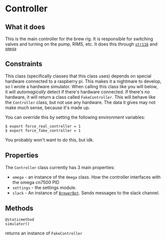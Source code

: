 # Controller
## What it does
This is the main controller for the brew rig. It is responsible for switching valves and turning on the pump, RIMS, etc. It does this through [`str116`](str116.md) and [`omega`](omega.md)

## Constraints
This class (specifically classes that this class uses) depends on special hardware connected to a raspberry pi. This makes it a nightmare to develop, so I wrote a hardware simulator. When calling this class like you will below, it will *automagically* detect if there's hardware connected. If there's no hardware, it will return a class called `FakeController`. This will behave like the `Controller` class, but not use any hardware. The data it gives may not make much sense, because it's made up.

You can override this by setting the following environment variables:
```
$ export force_real_controller = 1
$ export force_fake_controller = 1
```
You probably won't want to do this, but idk.

## Properties
The `Controller` class currently has 3 main properties:
* `omega` - an instance of the `Omega` class. How the controller interfaces with the omega cn7500 PID
* `settings` - the settings module.
* `slack` - An instance of [`BrewerBot`](slack.md). Sends messages to the slack channel.


## Methods

```
@staticmethod
simulator()
```
returns an instance of `FakeController`


